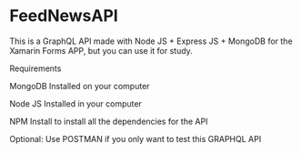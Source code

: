 # FeedNewsAPI
This is a GraphQL API made with Node JS + Express JS + MongoDB for the Xamarin Forms APP, but you can use it for study.

Requirements

MongoDB Installed on your computer

Node JS Installed in your computer

NPM Install to install all the dependencies for the API

Optional: Use POSTMAN if you only want to test this GRAPHQL API



